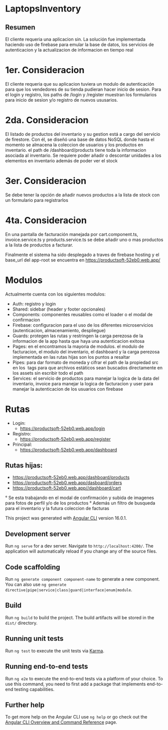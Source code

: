 # LaptopsInventory
## Resumen

El cliente requeria una aplicacion sin. La solución fue implementada haciendo uso de firebase para emular la base de datos, los servicios de autenticacion y la actualizacion de informacion en tiempo real

# 1er. Consideracion
El cliente requeria que su aplicacion tuviera un modulo de autenticación para que los vendedores de su tienda pudieran hacer inicio de sesion. Para el login y registro, los paths de /login y /register muestran los formularios para inicio de sesion y/o registro de nuevos ususarios.

# 2da. Consideracion 
El listado de productos del inventario y su gestion está a cargo del servicio de firestore. Con él, se diseñó una base de datos NoSQL donde hasta el momento se almacena la coleccion de usuarios y los productos en inventario. el path de /dashboard/products tiene toda la informacion asociada al inventario.
Se requiere poder añadir o descontar unidades a los elementos en inventario además de poder ver el stock
# 3er. Consideracion
Se debe tener la opción de añadir nuevos productos a la lista de stock con un formulario para registrarlos
# 4ta. Consideracion
En una pantalla de facturación manejada por cart.component.ts, invoice.service.ts y products.service.ts se debe añadir uno o mas productos a la lista de productos a facturar.

Finalmente el sistema ha sido desplegado a traves de firebase hosting y el base_url del app-root se encuentra en https://productsoft-52eb0.web.app/


# Modulos
Actualmente cuenta con los siguientes modulos:
- Auth: registro y login
- Shared: sidebar (header y footer opcionales)
- Components: componentes reusables como el loader o el modal de confirmacion
- Firebase: configuracion para el uso de los diferentes microservicios (autenticacion, almacenamiento, despliegue)
- Guards: protegen las rutas y restringen la carga perezosa de la informacion de la app hasta que haya una autenticacion exitosa 
- Pages: en el encontramos la mayoria de modulos. el modulo de facturacion, el modulo del inventario, el dashboard y la carga perezosa implementada en las rutas hijas son los puntos a resaltar
- Pipes: para dar formato de moneda y cifrar el path de la propiedad src en los <img> tags para que archivos estáticos sean buscados directamente en los assets sin escribir todo el path
- Services: el servicio de productos para manejar la logica de la data del inventario, invoice para manejar la logica de facturacion y user para manejar la autenticacion de los usuarios con firebase

# Rutas
- Login:
  - https://productsoft-52eb0.web.app/login
- Registro:
  - https://productsoft-52eb0.web.app/register
- Principal:
  - https://productsoft-52eb0.web.app/dashboard
## Rutas hijas:
- https://productsoft-52eb0.web.app/dashboard/products
- https://productsoft-52eb0.web.app/dasboard/orders
- https://productsoft-52eb0.web.app//dashboard/cart

° Se esta trabajando en el modal de confirmación y subida de imagenes para fotos de perfil y/o de los productos 
° Además un filtro de busqueda para el inventario y la futura coleccion de facturas 

This project was generated with [Angular CLI](https://github.com/angular/angular-cli) version 16.0.1.

## Development server

Run `ng serve` for a dev server. Navigate to `http://localhost:4200/`. The application will automatically reload if you change any of the source files.

## Code scaffolding

Run `ng generate component component-name` to generate a new component. You can also use `ng generate directive|pipe|service|class|guard|interface|enum|module`.

## Build

Run `ng build` to build the project. The build artifacts will be stored in the `dist/` directory.

## Running unit tests

Run `ng test` to execute the unit tests via [Karma](https://karma-runner.github.io).

## Running end-to-end tests

Run `ng e2e` to execute the end-to-end tests via a platform of your choice. To use this command, you need to first add a package that implements end-to-end testing capabilities.

## Further help

To get more help on the Angular CLI use `ng help` or go check out the [Angular CLI Overview and Command Reference](https://angular.io/cli) page.
